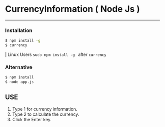 # CurrencyInformation ( Node Js )

***

### Installation
```sh
$ npm install -g
$ currency
```

| Linux Users `sudo npm install -g ` after `currency`

### Alternative
```sh
$ npm install
$ node app.js 
```

## USE
1. Type 1 for currency information.
2. Type 2 to calculate the currency.
3. Click the Enter key.